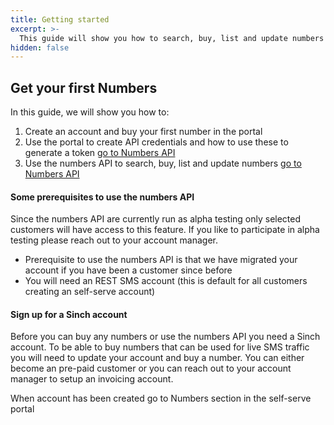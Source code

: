```yaml
---
title: Getting started
excerpt: >-
  This guide will show you how to search, buy, list and update numbers through the self-serve portal and in the same way also through the numbers API.
hidden: false
---
```


## Get your first Numbers

In this guide, we will show you how to:

1. Create an account and buy your first number in the portal
2. Use the portal to create API credentials and how to use these to generate a token [go to Numbers API](doc:numbers-using-the-numbers-api)
3. Use the numbers API to search, buy, list and update numbers [go to Numbers API](doc:numbers-using-the-numbers-api)

#### Some prerequisites to use the numbers API

Since the numbers API are currently run as alpha testing only selected customers will have access to this feature. If you like to participate in alpha testing please reach out to your account manager.

- Prerequisite to use the numbers API is that we have migrated your account if you have been a customer since before
- You will need an REST SMS account (this is default for all customers creating an self-serve account)

#### Sign up for a Sinch account

Before you can buy any numbers or use the numbers API you need a Sinch account. To be able to buy numbers that can be used for live SMS traffic you will need to update your account and buy a number. You can either become an pre-paid customer or you can reach out to your account manager to setup an invoicing account.

When account has been created go to Numbers section in the self-serve portal
